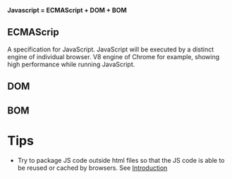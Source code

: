 **Javascript = ECMAScript + DOM + BOM**

## ECMAScrip
A specification for JavaScript. JavaScript will be executed by a distinct engine of individual browser. V8 engine of Chrome for example, showing high performance while running JavaScript.     


## DOM


## BOM


# Tips
- Try to package JS code outside html files so that the JS code is able to be reused or cached by browsers. See [Introduction]


[HelloWorld]:<https://github.com/Catherine22/Front-end-warm-up/tree/master/JavaScript/HelloWorld.html>

[Introduction]:<https://github.com/Catherine22/Front-end-warm-up/tree/master/JavaScript/Introduction.html>
